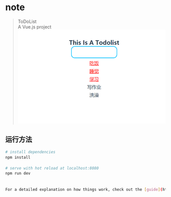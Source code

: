 # note

>ToDoList  
A Vue.js project
![img](https://raw.githubusercontent.com/KevinL1n/ToDoList/master/20171105223012.png)

## 运行方法

``` bash
# install dependencies
npm install

# serve with hot reload at localhost:8080
npm run dev


For a detailed explanation on how things work, check out the [guide](http://vuejs-templates.github.io/webpack/) and [docs for vue-loader](http://vuejs.github.io/vue-loader).

